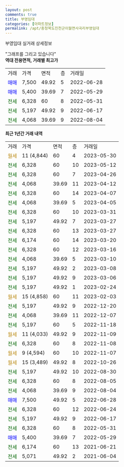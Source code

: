 ```yaml
---
layout: post
comments: true
title: 부영임대
categories: [아파트정보]
permalink: /apt/충청북도진천군이월면사곡리부영임대
---
```


부영임대 실거래 상세정보

<script type="text/javascript">
  google.charts.load('current', {'packages':['line', 'corechart']});
  google.charts.setOnLoadCallback(drawChart);

  function drawChart() {
    var data = new google.visualization.DataTable();
    data.addColumn('date', '거래일');
    data.addColumn('number', "매매");
    data.addColumn('number', "전세");
    data.addColumn('number', "전매");

    data.addRows([[new Date(Date.parse("2023-05-30")), null, null, null], [new Date(Date.parse("2023-05-12")), null, 6328, null], [new Date(Date.parse("2023-04-26")), null, 6328, null], [new Date(Date.parse("2023-04-12")), null, 4068, null], [new Date(Date.parse("2023-04-07")), null, 6328, null], [new Date(Date.parse("2023-04-05")), null, 4068, null], [new Date(Date.parse("2023-03-31")), null, 6328, null], [new Date(Date.parse("2023-03-27")), null, 5197, null], [new Date(Date.parse("2023-03-27")), null, 6328, null], [new Date(Date.parse("2023-03-20")), null, 6174, null], [new Date(Date.parse("2023-03-16")), null, 6328, null], [new Date(Date.parse("2023-03-10")), null, 4068, null], [new Date(Date.parse("2023-03-08")), null, 5197, null], [new Date(Date.parse("2023-03-06")), null, 5197, null], [new Date(Date.parse("2023-02-24")), null, 5197, null], [new Date(Date.parse("2023-02-03")), null, null, null], [new Date(Date.parse("2022-12-20")), null, 5197, null], [new Date(Date.parse("2022-12-07")), null, 4068, null], [new Date(Date.parse("2022-11-18")), null, 5197, null], [new Date(Date.parse("2022-11-09")), null, null, null], [new Date(Date.parse("2022-11-08")), null, 6328, null], [new Date(Date.parse("2022-11-07")), null, null, null], [new Date(Date.parse("2022-10-26")), null, null, null], [new Date(Date.parse("2022-08-30")), null, 5197, null], [new Date(Date.parse("2022-08-05")), null, 6328, null], [new Date(Date.parse("2022-08-04")), null, 4068, null], [new Date(Date.parse("2022-06-28")), 7500, null, null], [new Date(Date.parse("2022-06-24")), null, 6328, null], [new Date(Date.parse("2022-06-17")), null, 5197, null], [new Date(Date.parse("2022-05-31")), null, 6328, null], [new Date(Date.parse("2022-05-29")), 5400, null, null], [new Date(Date.parse("2021-06-21")), null, 6174, null], [new Date(Date.parse("2021-06-04")), null, 5071, null]]);

    var options = {
      hAxis: {
        format: 'yyyy/MM/dd'
      },    
      lineWidth: 0,
      pointsVisible: true,    
      title: '최근 1년간 유형별 실거래가 분포',
      legend: { position: 'bottom' }
    };

    var formatter = new google.visualization.NumberFormat({pattern:'###,###'} );
    formatter.format(data, 1);
    formatter.format(data, 2);
    
    setTimeout(function() {
        var chart = new google.visualization.LineChart(document.getElementById('columnchart_material'));
        chart.draw(data, (options));
        document.getElementById('loading').style.display = 'none';
    }, 200);
  }
</script>


<div id="loading" style="z-index:20; display: block; margin-left: 0px">"그래프를 그리고 있습니다"</div>
<div id="columnchart_material" style="width: 95%; margin-left: 0px; display: block"></div>
<!-- contents start -->
<b>역대 전용면적, 거래별 최고가</b>
<table class="sortable">
    <tr>
      <td>거래</td>
      <td>가격</td>
      <td>면적</td>
      <td>층</td>
      <td>거래일</td>
    </tr>
        <tr>
          <td><a style="color: blue">매매</a></td>
          <td>7,500</td>
          <td>49.92</td>
          <td>5</td>
          <td>2022-06-28</td>
        </tr>            <tr>
          <td><a style="color: blue">매매</a></td>
          <td>5,400</td>
          <td>39.69</td>
          <td>7</td>
          <td>2022-05-29</td>
        </tr>        
        <tr>
              <td><a style="color: darkgreen">전세</a></td>
              <td>6,328</td>
              <td>60</td>
              <td>8</td>
              <td>2022-05-31</td>
            </tr>            <tr>
              <td><a style="color: darkgreen">전세</a></td>
              <td>5,197</td>
              <td>49.92</td>
              <td>9</td>
              <td>2022-06-17</td>
            </tr>            <tr>
              <td><a style="color: darkgreen">전세</a></td>
              <td>4,068</td>
              <td>39.69</td>
              <td>9</td>
              <td>2022-08-04</td>
            </tr>        
    
</table>

<b>최근 1년간 거래 내역</b>

<table class="sortable">
    <tr>
      <td>거래</td>
      <td>가격</td>
      <td>면적</td>
      <td>층</td>
      <td>거래일</td>
    </tr>
    <tr>
      <td><a style="color: darkgoldenrod">월세</a></td>
      <td>11 (4,844)</td>
      <td>60</td>
      <td>4</td>
      <td>2023-05-30</td>
    </tr>          <tr>
      <td><a style="color: darkgreen">전세</a></td>
      <td>6,328</td>
      <td>60</td>
      <td>10</td>
      <td>2023-05-12</td>
    </tr>          <tr>
      <td><a style="color: darkgreen">전세</a></td>
      <td>6,328</td>
      <td>60</td>
      <td>7</td>
      <td>2023-04-26</td>
    </tr>          <tr>
      <td><a style="color: darkgreen">전세</a></td>
      <td>4,068</td>
      <td>39.69</td>
      <td>11</td>
      <td>2023-04-12</td>
    </tr>          <tr>
      <td><a style="color: darkgreen">전세</a></td>
      <td>6,328</td>
      <td>60</td>
      <td>14</td>
      <td>2023-04-07</td>
    </tr>          <tr>
      <td><a style="color: darkgreen">전세</a></td>
      <td>4,068</td>
      <td>39.69</td>
      <td>5</td>
      <td>2023-04-05</td>
    </tr>          <tr>
      <td><a style="color: darkgreen">전세</a></td>
      <td>6,328</td>
      <td>60</td>
      <td>10</td>
      <td>2023-03-31</td>
    </tr>          <tr>
      <td><a style="color: darkgreen">전세</a></td>
      <td>5,197</td>
      <td>49.92</td>
      <td>7</td>
      <td>2023-03-27</td>
    </tr>          <tr>
      <td><a style="color: darkgreen">전세</a></td>
      <td>6,328</td>
      <td>60</td>
      <td>13</td>
      <td>2023-03-27</td>
    </tr>          <tr>
      <td><a style="color: darkgreen">전세</a></td>
      <td>6,174</td>
      <td>60</td>
      <td>14</td>
      <td>2023-03-20</td>
    </tr>          <tr>
      <td><a style="color: darkgreen">전세</a></td>
      <td>6,328</td>
      <td>60</td>
      <td>12</td>
      <td>2023-03-16</td>
    </tr>          <tr>
      <td><a style="color: darkgreen">전세</a></td>
      <td>4,068</td>
      <td>39.69</td>
      <td>5</td>
      <td>2023-03-10</td>
    </tr>          <tr>
      <td><a style="color: darkgreen">전세</a></td>
      <td>5,197</td>
      <td>49.92</td>
      <td>2</td>
      <td>2023-03-08</td>
    </tr>          <tr>
      <td><a style="color: darkgreen">전세</a></td>
      <td>5,197</td>
      <td>49.92</td>
      <td>9</td>
      <td>2023-03-06</td>
    </tr>          <tr>
      <td><a style="color: darkgreen">전세</a></td>
      <td>5,197</td>
      <td>49.92</td>
      <td>1</td>
      <td>2023-02-24</td>
    </tr>          <tr>
      <td><a style="color: darkgoldenrod">월세</a></td>
      <td>15 (4,858)</td>
      <td>60</td>
      <td>11</td>
      <td>2023-02-03</td>
    </tr>          <tr>
      <td><a style="color: darkgreen">전세</a></td>
      <td>5,197</td>
      <td>49.92</td>
      <td>9</td>
      <td>2022-12-20</td>
    </tr>          <tr>
      <td><a style="color: darkgreen">전세</a></td>
      <td>4,068</td>
      <td>39.69</td>
      <td>11</td>
      <td>2022-12-07</td>
    </tr>          <tr>
      <td><a style="color: darkgreen">전세</a></td>
      <td>5,197</td>
      <td>60</td>
      <td>5</td>
      <td>2022-11-18</td>
    </tr>          <tr>
      <td><a style="color: darkgoldenrod">월세</a></td>
      <td>11 (4,033)</td>
      <td>49.92</td>
      <td>9</td>
      <td>2022-11-09</td>
    </tr>          <tr>
      <td><a style="color: darkgreen">전세</a></td>
      <td>6,328</td>
      <td>60</td>
      <td>8</td>
      <td>2022-11-08</td>
    </tr>          <tr>
      <td><a style="color: darkgoldenrod">월세</a></td>
      <td>9 (4,594)</td>
      <td>60</td>
      <td>10</td>
      <td>2022-11-07</td>
    </tr>          <tr>
      <td><a style="color: darkgoldenrod">월세</a></td>
      <td>15 (3,489)</td>
      <td>49.92</td>
      <td>8</td>
      <td>2022-10-26</td>
    </tr>          <tr>
      <td><a style="color: darkgreen">전세</a></td>
      <td>5,197</td>
      <td>49.92</td>
      <td>10</td>
      <td>2022-08-30</td>
    </tr>          <tr>
      <td><a style="color: darkgreen">전세</a></td>
      <td>6,328</td>
      <td>60</td>
      <td>8</td>
      <td>2022-08-05</td>
    </tr>          <tr>
      <td><a style="color: darkgreen">전세</a></td>
      <td>4,068</td>
      <td>39.69</td>
      <td>9</td>
      <td>2022-08-04</td>
    </tr>          <tr>
      <td><a style="color: blue">매매</a></td>
      <td>7,500</td>
      <td>49.92</td>
      <td>5</td>
      <td>2022-06-28</td>
    </tr>          <tr>
      <td><a style="color: darkgreen">전세</a></td>
      <td>6,328</td>
      <td>60</td>
      <td>12</td>
      <td>2022-06-24</td>
    </tr>          <tr>
      <td><a style="color: darkgreen">전세</a></td>
      <td>5,197</td>
      <td>49.92</td>
      <td>9</td>
      <td>2022-06-17</td>
    </tr>          <tr>
      <td><a style="color: darkgreen">전세</a></td>
      <td>6,328</td>
      <td>60</td>
      <td>8</td>
      <td>2022-05-31</td>
    </tr>          <tr>
      <td><a style="color: blue">매매</a></td>
      <td>5,400</td>
      <td>39.69</td>
      <td>7</td>
      <td>2022-05-29</td>
    </tr>          <tr>
      <td><a style="color: darkgreen">전세</a></td>
      <td>6,174</td>
      <td>60</td>
      <td>13</td>
      <td>2021-06-21</td>
    </tr>          <tr>
      <td><a style="color: darkgreen">전세</a></td>
      <td>5,071</td>
      <td>49.92</td>
      <td>2</td>
      <td>2021-06-04</td>
    </tr>      </table>
<!-- contents end -->    

